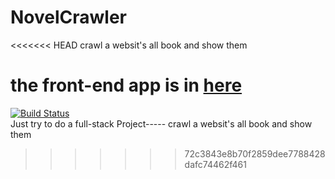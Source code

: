 # NovelCrawler
<<<<<<< HEAD
crawl a websit's all book and show them

the front-end app is in [here](https://github.com/zhuruliang/novel-crawler-vue)
=======
[![Build Status](https://travis-ci.org/zhuruliang/novel-crawler.svg?branch=master)](https://travis-ci.org/zhuruliang/novel-crawler)    
Just try to do a full-stack Project----- crawl a websit's all book and show them
>>>>>>> 72c3843e8b70f2859dee7788428dafc74462f461

